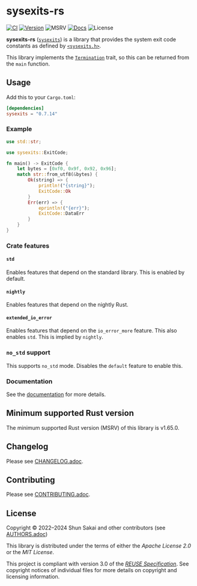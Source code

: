 <!--
SPDX-FileCopyrightText: 2022 Shun Sakai

SPDX-License-Identifier: Apache-2.0 OR MIT
-->

# sysexits-rs

[![CI][ci-badge]][ci-url]
[![Version][version-badge]][version-url]
![MSRV][msrv-badge]
[![Docs][docs-badge]][docs-url]
![License][license-badge]

**sysexits-rs** ([`sysexits`][version-url]) is a library that provides the
system exit code constants as defined by [`<sysexits.h>`].

This library implements the [`Termination`] trait, so this can be returned from
the `main` function.

## Usage

Add this to your `Cargo.toml`:

```toml
[dependencies]
sysexits = "0.7.14"
```

### Example

```rust
use std::str;

use sysexits::ExitCode;

fn main() -> ExitCode {
    let bytes = [0xf0, 0x9f, 0x92, 0x96];
    match str::from_utf8(&bytes) {
        Ok(string) => {
            println!("{string}");
            ExitCode::Ok
        }
        Err(err) => {
            eprintln!("{err}");
            ExitCode::DataErr
        }
    }
}
```

### Crate features

#### `std`

Enables features that depend on the standard library. This is enabled by
default.

#### `nightly`

Enables features that depend on the nightly Rust.

#### `extended_io_error`

Enables features that depend on the `io_error_more` feature. This also enables
`std`. This is implied by `nightly`.

### `no_std` support

This supports `no_std` mode. Disables the `default` feature to enable this.

### Documentation

See the [documentation][docs-url] for more details.

## Minimum supported Rust version

The minimum supported Rust version (MSRV) of this library is v1.65.0.

## Changelog

Please see [CHANGELOG.adoc].

## Contributing

Please see [CONTRIBUTING.adoc].

## License

Copyright &copy; 2022&ndash;2024 Shun Sakai and other contributors (see
[AUTHORS.adoc])

This library is distributed under the terms of either the _Apache License 2.0_
or the _MIT License_.

This project is compliant with version 3.0 of the [_REUSE Specification_]. See
copyright notices of individual files for more details on copyright and
licensing information.

[ci-badge]: https://img.shields.io/github/actions/workflow/status/sorairolake/sysexits-rs/CI.yaml?branch=develop&style=for-the-badge&logo=github&label=CI
[ci-url]: https://github.com/sorairolake/sysexits-rs/actions?query=branch%3Adevelop+workflow%3ACI++
[version-badge]: https://img.shields.io/crates/v/sysexits?style=for-the-badge&logo=rust
[version-url]: https://crates.io/crates/sysexits
[msrv-badge]: https://img.shields.io/crates/msrv/sysexits?style=for-the-badge&logo=rust
[docs-badge]: https://img.shields.io/docsrs/sysexits?style=for-the-badge&logo=docsdotrs&label=Docs.rs
[docs-url]: https://docs.rs/sysexits
[license-badge]: https://img.shields.io/crates/l/sysexits?style=for-the-badge
[`<sysexits.h>`]: https://man.openbsd.org/sysexits
[`Termination`]: https://doc.rust-lang.org/std/process/trait.Termination.html
[CHANGELOG.adoc]: CHANGELOG.adoc
[CONTRIBUTING.adoc]: CONTRIBUTING.adoc
[AUTHORS.adoc]: AUTHORS.adoc
[_REUSE Specification_]: https://reuse.software/spec/
